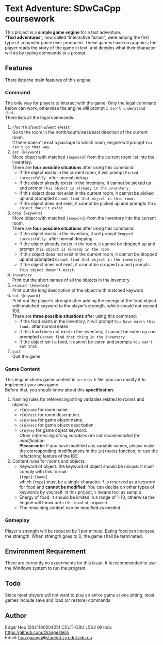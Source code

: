 # Text Adventure: SDwCaCpp coursework 
This project is a **simple game engine** for a text adventure.    
“**Text adventures**”, now called “interactive fiction”, were among the first type of computer game ever produced. These games have no graphics; the player reads the story of the game in text, and decides what their character will do by typing commands at a prompt.  
## Features 
There lists the main features of this engine.

### Command
The only way for players to interact with the game. Only the legal command below can work, otherwise the engine will prompt `I don't understand that.`  
There lists all the legal commands:  
1. `n`/`north` `s`/`south` `w`/`west` `e`/`east`  
    Go to the room in the north/south/west/east direction of the current room.  
    If there doesn't exist a passage to which room, engine will prompt `You can't go that way.` 
2. `get {keyword}`  
    Move object with matched `{keyword}` from the current room list into the inventory.  
    There are **four possible situations** after using this command:
   * If the object exists in the current room, it will prompt `Picked successfully.` after normal pickup
   * If the object already exists in the inventory, it cannot be picked up and prompt `This object is already in the inventory.`
   * If this object does not exist in the current room, it cannot be picked up and prompted `Cannot find that object in this room.`
   * If the object does not exist, it cannot be picked up and prompts `This object doesn't exist.`  
3. `drop {keyword}`  
   Move object with matched `{keyword}` from the inventory into the current room.  
   There are **four possible situations** after using this command:  
    * If the object exists in the inventory, it will prompt `Dropped successfully.` after normal dropping
    * If the object already exists in the room, it cannot be dropped up and prompt `This object is already in the room.`
    * If this object does not exist in the current room, it cannot be dropped up and prompted `Cannot find that object in the inventory.`
    * If the object does not exist, it cannot be dropped up and prompts `This object doesn't exist.`  
4. `inventory`  
   Print out the short names of all the objects in the inventory.
5. `examine {keyword}`  
   Print out the long description of the object with matched keyword. 
6. `eat {keyword}`  
   Print out the player’s strength after adding the energy of the food object with matched keyword to the player’s strength, which should not exceed 100.  
   There are **three possible situations** after using this command:
    * If the food exists in the inventory, it will prompt `You have eaten this food.` after normal eaten
    * If this food does not exist in the inventory, it cannot be eaten up and prompted `Cannot find that thing in the inventory.`
    * If the object isn't a food, it cannot be eaten and prompts `You can't eat that.`
7. `quit`  
    Quit the game.

### Game Content  
This engine stores game content in `strings.h` file, you can modify it to implement your own game.  
Before that, you should know about this **specification**:  
1. Naming rules for referencing string variables related to rooms and objects:  
    * `r{n}name` for room name.
    * `r{n}desc` for room description.
    * `o{n}name` for game object name.
    * `o{n}desc` for game object description.
    * `o{n}key` for game object keyword.  
_Other referencing string variables are not recommended for modification._  
**Please note**: If you have modified any variable names, please make the corresponding modifications in the `initRooms` function, or use the refactoring feature of the IDE
2. Content rules for rooms and objects:  
    * Keyword of object: the keyword of object should be unique. It must comply with this format:  
   `{type}:{name}`  
   which `{type}` must be a single character. `f` is reserved as a keyword for food and **cannot be modified**. You can decide on other types of keywords by yourself. In this project, `t` means tool as sample.  
    * Energy of food: it should be limited in a range of 1-10, otherwise the engine will throw out `std::invalid_argument`  
    * The remaining content can be modified as needed.  

### Gameplay  
Player's strength will be reduced by 1 per minute. Eating food can increase the strength. When strength goes to 0, the game shall be terminated.  

## Environment Requirement  
There are currently no experiments for this issue. It is recommended to use the Windows system to run the program.  

## Todo  
Since most players will not want to play an entire game at one sitting, most games include save and load (or restore) commands.  

## Author 
Edgar Hou (202118020425) CDUT-OBU L5S3
GitHub: https://github.com/Orangestella  
Email: hou.guanyu@student.zy.cdut.edu.cn